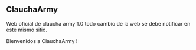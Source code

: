 ## ClauchaArmy

Web oficial de claucha army 1.0
todo cambio de la web se debe notificar en este mismo sitio.

Bienvenidos a ClauchaArmy ! 
